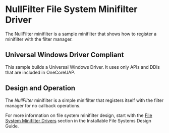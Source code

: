 <!---
    name: NullFilter File System Minifilter Driver
    platform: WDM
    language: cpp
    category: FileSystem
    description: A minifilter that demonstrates registration with the filter manager.
    samplefwlink: https://go.microsoft.com/fwlink/p/?LinkId=617653
--->

NullFilter File System Minifilter Driver
========================================

The NullFilter minifilter is a sample minifilter that shows how to register a minifilter with the filter manager.

## Universal Windows Driver Compliant
This sample builds a Universal Windows Driver. It uses only APIs and DDIs that are included in OneCoreUAP.

Design and Operation
--------------------

The *NullFilter* minifilter is a simple minifilter that registers itself with the filter manager for no callback operations.

For more information on file system minifilter design, start with the [File System Minifilter Drivers](https://msdn.microsoft.com/en-us/library/windows/hardware/ff540402) section in the Installable File Systems Design Guide.

